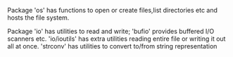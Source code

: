 Package 'os' has functions to open or create files,list directories etc and hosts the file system.

Package 'io' has utilities to read and write; 'bufio' provides buffered I/O scanners etc.
'io/ioutils' has extra utilities reading entire file or writing it out all at once. 
'strconv' has utilities to convert to/from string representation